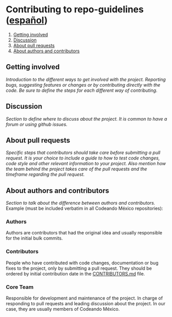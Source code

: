 # Contributing to repo-guidelines ([español](/CONTRIBUYE.md))

1. [Getting involved](#getting-involved)
2. [Discussion](#discussion)
3. [About pull requests](#about-pull-requests)
4. [About authors and contributors](#about-authors-and-contributors)



## Getting involved
_Introduction to the different ways to get involved with the project. Reporting bugs, suggesting features or changes or by contributing directly with the code. Be sure to define the steps for each different way of contributing._

## Discussion
_Section to define where to discuss about the project. It is common to have a forum or using github issues._

## About pull requests
_Specific steps that contributors should take care before submitting a pull request. It is your choice to include a guide to how to test code changes, code style and other relevant information to your project. Also mention how the team behind the project takes care of the pull requests and the timeframe regarding the pull request._

## About authors and contributors
_Section to talk about the difference between authors and contributors._ Example (must be included verbatim in all Codeando México repositories):

### Authors
Authors are contributors that had the original idea and usually responsible for the initial bulk commits.

### Contributors
People who have contributed with code changes, documentation or bug fixes to the project, only by submitting a pull request. They should be ordered by initial contribution date in the [CONTRIBUTORS.md](/CONTRIBUTORS.md) file.

### Core Team
Responsible for development and maintenance of the project. In charge of responding to pull requests and leading discussion about the project. In our case, they are usually members of Codeando México.
